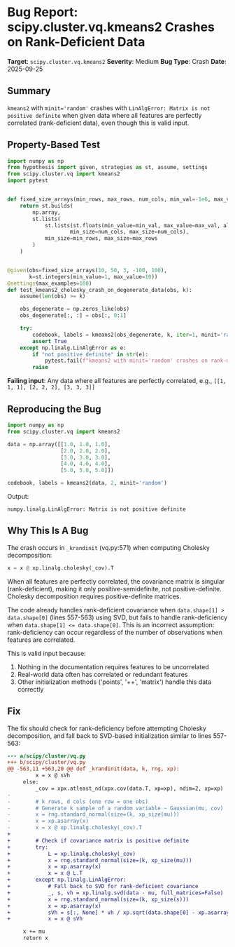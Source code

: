 # Bug Report: scipy.cluster.vq.kmeans2 Crashes on Rank-Deficient Data

**Target**: `scipy.cluster.vq.kmeans2`
**Severity**: Medium
**Bug Type**: Crash
**Date**: 2025-09-25

## Summary

`kmeans2` with `minit='random'` crashes with `LinAlgError: Matrix is not positive definite` when given data where all features are perfectly correlated (rank-deficient data), even though this is valid input.

## Property-Based Test

```python
import numpy as np
from hypothesis import given, strategies as st, assume, settings
from scipy.cluster.vq import kmeans2
import pytest


def fixed_size_arrays(min_rows, max_rows, num_cols, min_val=-1e6, max_val=1e6):
    return st.builds(
        np.array,
        st.lists(
            st.lists(st.floats(min_value=min_val, max_value=max_val, allow_nan=False, allow_infinity=False),
                    min_size=num_cols, max_size=num_cols),
            min_size=min_rows, max_size=max_rows
        )
    )


@given(obs=fixed_size_arrays(10, 50, 3, -100, 100),
       k=st.integers(min_value=1, max_value=10))
@settings(max_examples=100)
def test_kmeans2_cholesky_crash_on_degenerate_data(obs, k):
    assume(len(obs) >= k)

    obs_degenerate = np.zeros_like(obs)
    obs_degenerate[:, :] = obs[:, 0:1]

    try:
        codebook, labels = kmeans2(obs_degenerate, k, iter=1, minit='random')
        assert True
    except np.linalg.LinAlgError as e:
        if "not positive definite" in str(e):
            pytest.fail(f"kmeans2 with minit='random' crashes on rank-deficient data: {e}")
        raise
```

**Failing input**: Any data where all features are perfectly correlated, e.g., `[[1, 1, 1], [2, 2, 2], [3, 3, 3]]`

## Reproducing the Bug

```python
import numpy as np
from scipy.cluster.vq import kmeans2

data = np.array([[1.0, 1.0, 1.0],
                 [2.0, 2.0, 2.0],
                 [3.0, 3.0, 3.0],
                 [4.0, 4.0, 4.0],
                 [5.0, 5.0, 5.0]])

codebook, labels = kmeans2(data, 2, minit='random')
```

Output:
```
numpy.linalg.LinAlgError: Matrix is not positive definite
```

## Why This Is A Bug

The crash occurs in `_krandinit` (vq.py:571) when computing Cholesky decomposition:
```python
x = x @ xp.linalg.cholesky(_cov).T
```

When all features are perfectly correlated, the covariance matrix is singular (rank-deficient), making it only positive-semidefinite, not positive-definite. Cholesky decomposition requires positive-definite matrices.

The code already handles rank-deficient covariance when `data.shape[1] > data.shape[0]` (lines 557-563) using SVD, but fails to handle rank-deficiency when `data.shape[1] <= data.shape[0]`. This is an incorrect assumption: rank-deficiency can occur regardless of the number of observations when features are correlated.

This is valid input because:
1. Nothing in the documentation requires features to be uncorrelated
2. Real-world data often has correlated or redundant features
3. Other initialization methods ('points', '++', 'matrix') handle this data correctly

## Fix

The fix should check for rank-deficiency before attempting Cholesky decomposition, and fall back to SVD-based initialization similar to lines 557-563:

```diff
--- a/scipy/cluster/vq.py
+++ b/scipy/cluster/vq.py
@@ -563,11 +563,20 @@ def _krandinit(data, k, rng, xp):
         x = x @ sVh
     else:
         _cov = xpx.atleast_nd(xpx.cov(data.T, xp=xp), ndim=2, xp=xp)
-
-        # k rows, d cols (one row = one obs)
-        # Generate k sample of a random variable ~ Gaussian(mu, cov)
-        x = rng.standard_normal(size=(k, xp_size(mu)))
-        x = xp.asarray(x)
-        x = x @ xp.linalg.cholesky(_cov).T
+
+        # Check if covariance matrix is positive definite
+        try:
+            L = xp.linalg.cholesky(_cov)
+            x = rng.standard_normal(size=(k, xp_size(mu)))
+            x = xp.asarray(x)
+            x = x @ L.T
+        except np.linalg.LinAlgError:
+            # Fall back to SVD for rank-deficient covariance
+            _, s, vh = xp.linalg.svd(data - mu, full_matrices=False)
+            x = rng.standard_normal(size=(k, xp_size(s)))
+            x = xp.asarray(x)
+            sVh = s[:, None] * vh / xp.sqrt(data.shape[0] - xp.asarray(1.))
+            x = x @ sVh

     x += mu
     return x
```